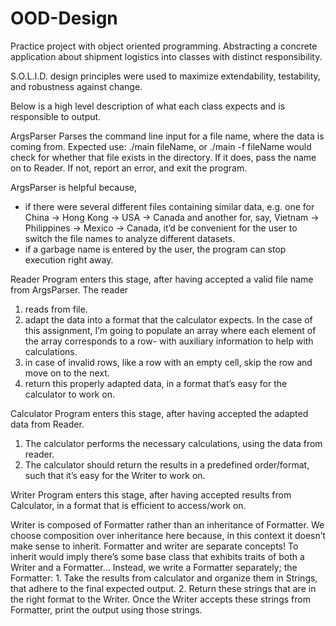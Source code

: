 # OOD-Design
Practice project with object oriented programming. Abstracting a concrete application about shipment logistics into classes with distinct responsibility.

S.O.L.I.D. design principles were used to maximize extendability, testability, and robustness against change.

Below is a high level description of what each class expects and is responsible to output.

ArgsParser
Parses the command line input for a file name, where the data is coming from. 
Expected use: ./main fileName, or ./main -f fileName would check for whether that file exists in the directory. If it does, pass the name on to Reader. If not, report an error, and exit the program.

ArgsParser is helpful because, 
- if there were several different files containing similar data, e.g. one for China -> Hong Kong -> USA -> Canada and another for, say, Vietnam -> Philippines -> Mexico -> Canada, it’d be convenient for the user to switch the file names to analyze different datasets.
- if a garbage name is entered by the user, the program can stop execution right away.

Reader
Program enters this stage, after having accepted a valid file name from ArgsParser.
The reader 
1. reads from file.
2. adapt the data into a format that the calculator expects. In the case of this assignment, I’m going to populate an 	array where each element of the array corresponds to a row- with auxiliary information to help with calculations.
3. in case of invalid rows, like a row with an empty cell, skip the row and move on to the next.
3. return this properly adapted data, in a format that’s easy for the calculator to work on.

Calculator
Program enters this stage, after having accepted the adapted data from Reader. 
1. The calculator performs the necessary calculations, using the data from reader.
2. The calculator should return the results in a predefined order/format, such that it’s easy for the Writer to work on. 

Writer
Program enters this stage, after having accepted results from Calculator, in a format that is efficient to access/work on. 

Writer is composed of Formatter rather than an inheritance of Formatter. 
We choose composition over inheritance here because, in this context it doesn’t make sense to inherit. Formatter and writer are separate concepts! To inherit would imply there’s some base class that exhibits traits of both a Writer and a Formatter...
Instead, we write a Formatter separately; the Formatter:
	1. Take the results from calculator and organize them in Strings, that adhere to the final expected output.
	2. Return these strings that are in the right format to the Writer.
Once the Writer accepts these strings from Formatter, print the output using those strings.

